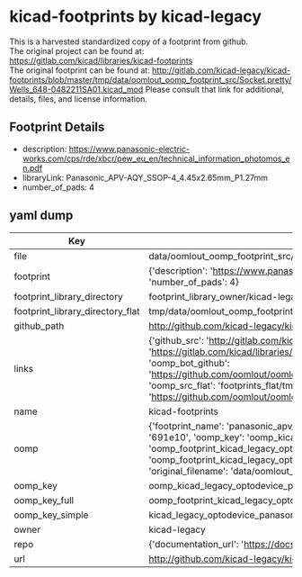 # kicad-footprints by kicad-legacy  
This is a harvested standardized copy of a footprint from github.  
The original project can be found at:  
https://gitlab.com/kicad/libraries/kicad-footprints  
The original footprint can be found at:
http://gitlab.com/kicad-legacy/kicad-footprints/blob/master/tmp/data/oomlout_oomp_footprint_src/Socket.pretty/Wells_648-0482211SA01.kicad_mod
Please consult that link for additional, details, files, and license information.  
## Footprint Details
* description: https://www.panasonic-electric-works.com/cps/rde/xbcr/pew_eu_en/technical_information_photomos_en.pdf  
* libraryLink: Panasonic_APV-AQY_SSOP-4_4.45x2.65mm_P1.27mm  
* number_of_pads: 4  
## yaml dump  
| Key | Value |  
| --- | --- |  
| file | data/oomlout_oomp_footprint_src/kicad-footprints/OptoDevice.pretty/Panasonic_APV-AQY_SSOP-4_4.45x2.65mm_P1.27mm.kicad_mod |  
| footprint | {'description': 'https://www.panasonic-electric-works.com/cps/rde/xbcr/pew_eu_en/technical_information_photomos_en.pdf', 'libraryLink': 'Panasonic_APV-AQY_SSOP-4_4.45x2.65mm_P1.27mm', 'number_of_pads': 4} |  
| footprint_library_directory | footprint_library_owner/kicad-legacy_kicad-footprints |  
| footprint_library_directory_flat | tmp/data/oomlout_oomp_footprint_src/footprints_flat/kicad_legacy_optodevice_panasonic_apv_aqy_ssop_4_4_45x2_65mm_p1_27mm/working |  
| github_path | http://github.com/kicad-legacy/kicad-footprints/blob/master/tmp/data/oomlout_oomp_footprint_src/OptoDevice.pretty/Panasonic_APV-AQY_SSOP-4_4.45x2.65mm_P1.27mm.kicad_mod |  
| links | {'github_src': 'http://gitlab.com/kicad-legacy/kicad-footprints/blob/master/tmp/data/oomlout_oomp_footprint_src/Socket.pretty/Wells_648-0482211SA01.kicad_mod', 'github_src_repo': 'https://gitlab.com/kicad/libraries/kicad-footprints', 'oomp_bot': 'tmp/data/oomlout_oomp_footprint_src/footprints/kicad_legacy_optodevice_panasonic_apv_aqy_ssop_4_4_45x2_65mm_p1_27mm/working', 'oomp_bot_github': 'https://github.com/oomlout/oomlout_oomp_footprint_bot/tree/main/tmp/data/oomlout_oomp_footprint_src/footprints/kicad_legacy_optodevice_panasonic_apv_aqy_ssop_4_4_45x2_65mm_p1_27mm/working', 'oomp_src_flat': 'footprints_flat/tmp/data/oomlout_oomp_footprint_src/footprints_flat/kicad_legacy_optodevice_panasonic_apv_aqy_ssop_4_4_45x2_65mm_p1_27mm/working', 'oomp_src_flat_github': 'https://github.com/oomlout/oomlout_oomp_footprint_src/tree/main/tmp/data/oomlout_oomp_footprint_src/footprints_flat/kicad_legacy_optodevice_panasonic_apv_aqy_ssop_4_4_45x2_65mm_p1_27mm/working'} |  
| name | kicad-footprints |  
| oomp | {'footprint_name': 'panasonic_apv_aqy_ssop_4_4_45x2_65mm_p1_27mm', 'library_name': 'optodevice', 'md5': '691e108363718aea87760cf97caf5927', 'md5_10': '691e108363', 'md5_5': '691e1', 'md5_6': '691e10', 'oomp_key': 'oomp_kicad_legacy_optodevice_panasonic_apv_aqy_ssop_4_4_45x2_65mm_p1_27mm', 'oomp_key_extra': 'oomp_footprint_kicad_legacy_optodevice_panasonic_apv_aqy_ssop_4_4_45x2_65mm_p1_27mm', 'oomp_key_full': 'oomp_footprint_kicad_legacy_optodevice_panasonic_apv_aqy_ssop_4_4_45x2_65mm_p1_27mm_691e10', 'oomp_key_simple': 'kicad_legacy_optodevice_panasonic_apv_aqy_ssop_4_4_45x2_65mm_p1_27mm', 'original_filename': 'data/oomlout_oomp_footprint_src/kicad-footprints/OptoDevice.pretty/Panasonic_APV-AQY_SSOP-4_4.45x2.65mm_P1.27mm.kicad_mod', 'owner_name': 'kicad_legacy'} |  
| oomp_key | oomp_kicad_legacy_optodevice_panasonic_apv_aqy_ssop_4_4_45x2_65mm_p1_27mm |  
| oomp_key_full | oomp_footprint_kicad_legacy_optodevice_panasonic_apv_aqy_ssop_4_4_45x2_65mm_p1_27mm |  
| oomp_key_simple | kicad_legacy_optodevice_panasonic_apv_aqy_ssop_4_4_45x2_65mm_p1_27mm |  
| owner | kicad-legacy |  
| repo | {'documentation_url': 'https://docs.github.com/rest/repos/repos#get-a-repository', 'message': 'Not Found'} |  
| url | http://github.com/kicad-legacy/kicad-footprints |  

